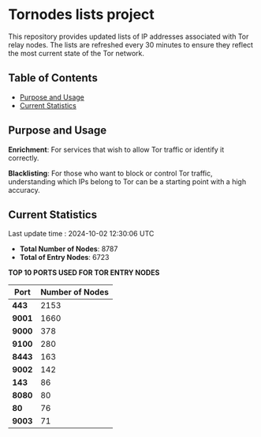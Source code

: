 # Tornodes lists project

This repository provides updated lists of IP addresses associated with Tor relay nodes. The lists are refreshed every 30 minutes to ensure they reflect the most current state of the Tor network.

## Table of Contents

- [Purpose and Usage](#purpose-and-usage)
- [Current Statistics](#current-statistics)


## Purpose and Usage

**Enrichment**: For services that wish to allow Tor traffic or identify it correctly.

**Blacklisting**: For those who want to block or control Tor traffic, understanding which IPs belong to Tor can be a starting point with a high accuracy.

## Current Statistics

Last update time : 2024-10-02 12:30:06 UTC

- **Total Number of Nodes**: 8787
- **Total of Entry Nodes**: 6723

**TOP 10 PORTS USED FOR TOR ENTRY NODES**

| **Port** | **Number of Nodes** |
|------|-----------------|
| **443**   | 2153  |
| **9001**   | 1660  |
| **9000**   | 378  |
| **9100**   | 280  |
| **8443**   | 163  |
| **9002**   | 142  |
| **143**   | 86  |
| **8080**   | 80  |
| **80**   | 76  |
| **9003**   | 71  |

